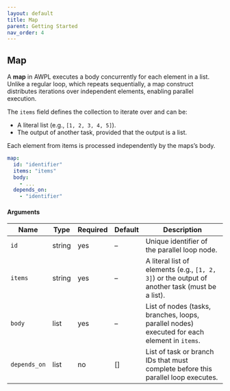 ```yaml
---
layout: default
title: Map
parent: Getting Started
nav_order: 4
---
```


## Map

A **map** in AWPL executes a body concurrently for each element in a list. Unlike a regular loop, which repeats sequentially, a map construct distributes iterations over independent elements, enabling parallel execution.

The `items` field defines the collection to iterate over and can be:
- A literal list (e.g., `[1, 2, 3, 4, 5]`).
- The output of another task, provided that the output is a list.

Each element from items is processed independently by the maps’s body. 

```yaml
map:
  id: "identifier"
  items: "items"
  body:
    - ...
  depends_on:
    - "identifier"
```

#### Arguments

| Name          | Type   | Required | Default | Description                                                                                     |
|---------------|--------|----------|---------|-------------------------------------------------------------------------------------------------|
| `id`          | string | yes      | –       | Unique identifier of the parallel loop node.                                                    |
| `items`       | string | yes      | –       | A literal list of elements (e.g., `[1, 2, 3]`) or the output of another task (must be a list).  |
| `body`        | list   | yes      | –       | List of nodes (tasks, branches, loops, parallel nodes) executed for each element in `items`.    |
| `depends_on`  | list   | no       | []      | List of task or branch IDs that must complete before this parallel loop executes.               |


